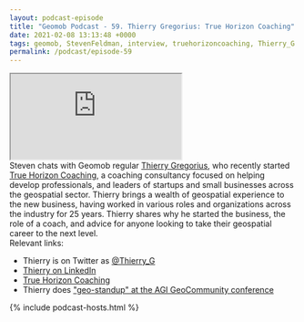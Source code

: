 ```yaml
--- 
layout: podcast-episode
title: "Geomob Podcast - 59. Thierry Gregorius: True Horizon Coaching"
date: 2021-02-08 13:13:48 +0000
tags: geomob, StevenFeldman, interview, truehorizoncoaching, Thierry_G
permalink: /podcast/episode-59
---
```


<iframe class="castos-iframe-player" src="https://5e2e9055a029d5-78101471.castos.com/player/356091"></iframe>

<div class="pt20">
Steven chats with Geomob regular <a href="https://twitter.com/Thierry_G">Thierry Gregorius</a>, who recently started <a href="https://truehorizoncoaching.com">True Horizon Coaching</a>, a coaching consultancy focused on helping develop
professionals, and leaders of startups and small businesses across the
geospatial sector. Thierry brings a wealth of geospatial experience to the new
business, having worked in various roles and organizations across the industry
for 25 years. Thierry shares why he started the business, the role of a coach,
and advice for anyone looking to take their geospatial career to the next level.
</div>

<div class="pt20">
  Relevant links:
  <ul>
    <li class="pt10">Thierry is on Twitter as <a href="https://twitter.com/thierry_g">@Thierry_G</a></li>
    <li class="pt10"><a href="https://www.linkedin.com/in/thierrygregorius/">Thierry on LinkedIn</a></li>
    <li class="pt10"><a href="https://truehorizoncoaching.com">True Horizon Coaching</a></li>
    <li class="pt10">Thierry does <a href="https://www.youtube.com/watch?v=LYL-LQKq7Wk&feature=youtu.be">"geo-standup" at the AGI GeoCommunity conference</a></li>
  </ul>  
</div>

{% include podcast-hosts.html %}












